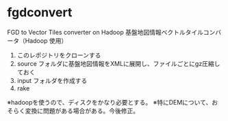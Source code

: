 fgdconvert
==========

FGD to Vector Tiles converter on Hadoop
基盤地図情報ベクトルタイルコンバータ（Hadoop 使用）

1. このレポジトリをクローンする
2. source フォルダに基盤地図情報をXMLに展開し、ファイルごとにgz圧縮しておく
3. input フォルダを作成する
4. rake

※hadoopを使うので、ディスクをかなり必要とする。
※特にDEMについて、おそらく変換に問題がある場合がある。今後修正。
